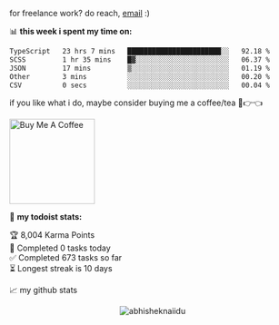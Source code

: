 for freelance work? do reach, [email](mailto:abhishknads.work@gmail.com) :)

📊 **this week i spent my time on:**
<!--START_SECTION:waka-->

```txt
TypeScript   23 hrs 7 mins   ███████████████████████░░   92.18 %
SCSS         1 hr 35 mins    █▓░░░░░░░░░░░░░░░░░░░░░░░   06.37 %
JSON         17 mins         ▒░░░░░░░░░░░░░░░░░░░░░░░░   01.19 %
Other        3 mins          ░░░░░░░░░░░░░░░░░░░░░░░░░   00.20 %
CSV          0 secs          ░░░░░░░░░░░░░░░░░░░░░░░░░   00.04 %
```

<!--END_SECTION:waka-->

if you like what i do, maybe consider buying me a coffee/tea 🥺👉👈

<a href="https://www.buymeacoffee.com/abhisheknaiidu" target="_blank"><img src="https://cdn.buymeacoffee.com/buttons/v2/default-red.png" alt="Buy Me A Coffee" width="150" ></a>

🚧 **my todoist stats:**
<!-- TODO-IST:START -->
🏆  8,004 Karma Points           
🌸  Completed 0 tasks today           
✅  Completed 673 tasks so far           
⏳  Longest streak is 10 days
<!-- TODO-IST:END -->


📈 my github stats

<p align="center"> <img src="https://github-readme-stats.vercel.app/api?username=abhisheknaiidu&show_icons=true&theme=gotham" alt="abhisheknaiidu" />




